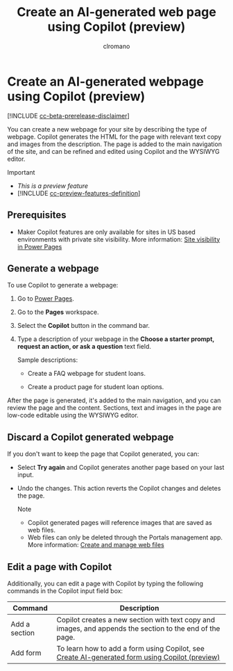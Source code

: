 ﻿---
title: Create an AI-generated web page using Copilot (preview)
description: Learn how to create an AI-generated webpage using COpilot in Power Pages.
author: clromano
ms.topic: conceptual
ms.custom: 
ms.date: 06/22/2023
ms.subservice:
ms.author: clromano
ms.reviewer: kkendrick
contributors:
    - ProfessorKendrick
    - clromano
---
# Create an AI-generated webpage using Copilot (preview)

[!INCLUDE [cc-beta-prerelease-disclaimer](../includes/cc-beta-prerelease-disclaimer.md)]

You can create a new webpage for your site by describing the type of webpage. Copilot generates the HTML for the page with relevant text copy and images from the description. The page is added to the main navigation of the site, and can be refined and edited using Copilot and the WYSIWYG editor.

> [!IMPORTANT]
> - *This is a preview feature*
> - [!INCLUDE [cc-preview-features-definition](../includes/cc-preview-features-definition.md)]

## Prerequisites

- Maker Copilot features are only available for sites in US based environments with private site visibility. More information: [Site visibility in Power Pages](../security/site-visibility.md)

## Generate a webpage

To use Copilot to generate a webpage:

1. Go to [Power Pages](https://make.powerpages.microsoft.com/).

1. Go to the **Pages** workspace.

1. Select the **Copilot** button in the command bar.

1. Type a description of your webpage in the **Choose a starter prompt, request an action, or ask a question** text field.

    Sample descriptions:

    - Create a FAQ webpage for student loans.

    - Create a product page for student loan options.

After the page is generated, it's added to the main navigation, and you can review the page and the content. Sections, text and images in the page are low-code editable using the WYSIWYG editor.

## Discard a Copilot generated webpage

If you don't want to keep the page that Copilot generated, you can:

- Select **Try again** and Copilot generates another page based on your last input.

- Undo the changes. This action reverts the Copilot changes and deletes the page. 
    
    >[!NOTE] 
    > - Copilot generated pages will reference images that are saved as web files.
    > - Web files can only be deleted through the Portals management app. More information: [Create and manage web files](../configure/web-files.md)

## Edit a page with Copilot

Additionally, you can edit a page with Copilot by typing the following commands in the Copilot input field box:

|Command  |Description  |
|---------|---------|
|Add a section    | Copilot creates a new section with text copy and images, and appends the section to the end of the page.         |
|Add form     | To learn how to add a form using Copilot, see [Create AI-generated form using Copilot (preview)](add-form-copilot.md)         |


